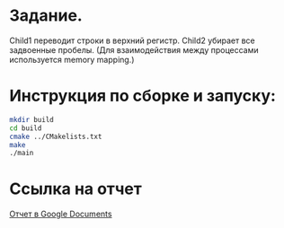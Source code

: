 # Задание.
Child1 переводит строки в верхний регистр. Child2 убирает все задвоенные пробелы. (Для взаимодействия между процессами используется memory mapping.)
# Инструкция по сборке и запуску:
```sh
mkdir build
cd build
cmake ../CMakelists.txt
make
./main
```
# Ссылка на отчет
[Отчет в Google Documents](https://docs.google.com/document/d/1INRlqOqAmSIIVvo7af-3VY3FI70IELPN/edit?usp=sharing&ouid=101030734348693683939&rtpof=true&sd=true)